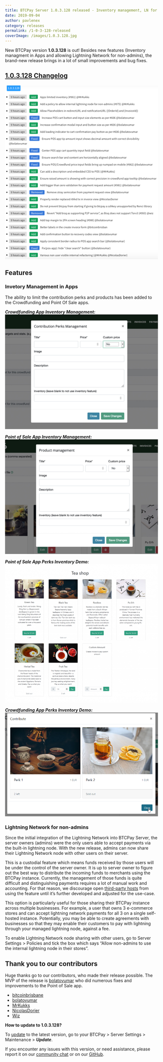 ```yaml
---
title: BTCPay Server 1.0.3.128 released - Inventory management, LN for non-admins, polishing PoS and more!
date: 2019-09-04
author: pavlenex
category: releases
permalink: /1-0-3-128-released
coverImage: /images/1.0.3.128.jpg
---
```

New BTCPay version **1.0.3.128** is out! Besides new features (Inventory managment in Apps and allowing Lightning Network for non-admins), the brand-new release brings in a lot of small improvements and bug fixes.

## [1.0.3.128 Changelog](https://blog.btcpayserver.org/changelog/)

![](/images/Screen-Shot-2019-09-04-at-11.35.07.png)

## Features

### Invetory Management in Apps

The ability to limit the contribution perks and products has been added to the Crowdfunding and Point Of Sale apps.

***Crowdfunding App Inventory Management:***
![](/images/Crowdfundingi-Inventory.jpg)

***Point of Sale App Inventory Management:***
![](/images/POS-Inventory.jpg)

***Point of Sale App Perks Inventory Demo:***
![](/images/ySw0WNp1-1024x925.png)

***Crowdfunding App Perks Inventory Demo:***
![](/images/Sl5VZo41.png)

### Lightning Network for non-admins

Since the initial integration of the Lightning Network into BTCPay Server, the server owners (admins) were the only users able to accept payments via the built-in lightning node. With the new release, admins can now share their Lightning Network node with other users on their server.

This is a custodial feature which means funds received by those users will be under the control of the server owner. It is up to server owner to figure out the best way to distribute the incoming funds to merchants using the BTCPay instance. Currently, the management of those funds is quite difficult and distinguishing payments requires a lot of manual work and accounting. For that reason, we discourage open [third-party hosts](https://docs.btcpayserver.org/deployment/thirdpartyhosting) from using the feature until it’s further developed and adjusted for the use-case.

This option is particularly useful for those sharing their BTCPay instance across multiple businesses. For example, a user that owns 3 e-commerce stores and can accept lightning network payments for all 3 on a single self-hosted instance. Potentially, you may be able to create agreements with businesses so that they may enable their customers to pay with lightning through your managed lightning node, against a fee.

To enable Lightning Network node sharing with other users, go to Server Settings > Policies and tick the box which says “Allow non-admins to use the internal lightning node in their stores”.

## Thank you to our contributors

Huge thanks go to our contributors, who made their release possible. The MVP of the release is [bolatovumar](https://github.com/bolatovumar) who did numerous fixes and improvements to the Point of Sale app.

- [bitcoinbrisbane](https://github.com/bitcoinbrisbane)
- [bolatovumar](https://github.com/bolatovumar)
- [MrKukks](https://github.com/Kukks/)
- [NicolasDorier](https://github.com/NicolasDorier)
- [Wiz](https://github.com/wiz)

**How to update to 1.0.3.128?**

To [update](https://docs.btcpayserver.org/faq-and-common-issues/faq-serversettings#how-to-update-btcpay-server) to the latest version, go to your BTCPay > Server Settings > Maintenance > ***Update***.

If you encounter any issues with this version, or need assistance, please report it on our [community chat](https://chat.btcpayserver.org/) or on our [GitHub](https://github.com/btcpayserver/btcpayserver/issues).
